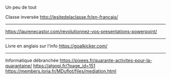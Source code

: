 Un peu de tout

Classe inversée
http://lesitedelaclasse.fr/en-francais/
________________________________________
https://laurenecastor.com/revolutionnez-vos-presentations-powerpoint/
________________________________________
Livre en anglais sur l’info
https://goalkicker.com/
________________________________________
Informatique débranchée
https://pixees.fr/quarante-activites-pour-la-quarantaine/
https://algopi.fr/?page_id=151
https://members.loria.fr/MDuflot/files/mediation.html
